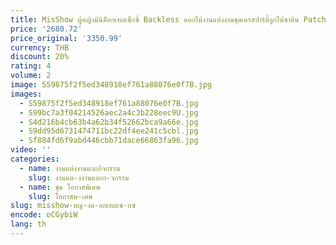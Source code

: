 ```yaml
---
title: MisShow ผู้หญิงมินิค็อกเทลเซ็กซี่ Backless ดอกไม้งานแต่งงานชุดเดรสปาร์ตี้ลูกไม้ซาติน Patchwork ชุดราตรี Vestido
price: '2680.72'
price_original: '3350.99'
currency: THB
discount: 20%
rating: 4
volume: 2
image: S59875f2f5ed348918ef761a88076e0f7B.jpg
images:
  - S59875f2f5ed348918ef761a88076e0f7B.jpg
  - S99bc7a3f04214526aec2a4c3b228eec9U.jpg
  - S4d216b4cb63b4a62b34f52662bca9a66e.jpg
  - S9dd95d6731474711bc22df4ee241c5cbl.jpg
  - Sf884fd6f9abd446cbb71dace66863fa96.jpg
video: ''
categories:
  - name: งานแต่งงานและกิจกรรม
    slug: งานแต-งงานและก-จกรรม
  - name: ชุด โอกาสพิเศษ
    slug: โอกาสพ-เศษ
slug: misshow-หญ-งม-อกเทลเซ-กซ
encode: oCGybiW
lang: th
---
```

  